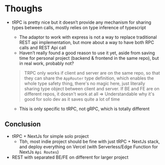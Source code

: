 # Thoughs

- tRPC is pretty nice but it doesn’t provide any mechanism for sharing types between calls, mostly relies on type inference of typescript

  - The adaptor to work with express is not a way to replace traditional REST api implementation, but more about a way to have both RPC calls and REST Api call
  - Haven’t really found a good reason to use it yet, aside from saving time for personal project (backend & frontend in the same repo), but in real work, probably not?

  > TRPC only works if client and server are on the same repo, so that they can share the `AppRouter` type definition, which enables the whole type safety thing, there's no magic here, just literally sharing type object between client and server. If BE and FE are on different repos, it doesn't work at all => Understandable why it's good for solo dev as it saves quite a lot of time

  - This is only specific to tRPC, not gRPC, which is totally different

## Conclusion

- tRPC + NextJs for simple solo project
  - Tbh, most indie project should be fine with just tRPC + NextJs stack, and deploy everything on Vercel (with Serverless/Edge Function for NextJs `Api Routes`)
- REST with separated BE/FE on different for larger project

